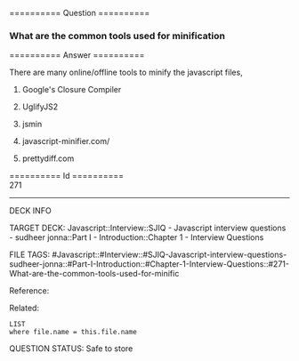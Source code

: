 ========== Question ==========  

### What are the common tools used for minification  

========== Answer ==========  

There are many online/offline tools to minify the javascript files,

1. Google's Closure Compiler

2. UglifyJS2

3. jsmin

4. javascript-minifier.com/

5. prettydiff.com

========== Id ==========  
271

---

DECK INFO

TARGET DECK: Javascript::Interview::SJIQ - Javascript interview questions - sudheer jonna::Part I - Introduction::Chapter 1 - Interview Questions

FILE TAGS: #Javascript::#Interview::#SJIQ-Javascript-interview-questions-sudheer-jonna::#Part-I-Introduction::#Chapter-1-Interview-Questions::#271-What-are-the-common-tools-used-for-minific

Reference:

Related:

```dataview
LIST
where file.name = this.file.name
```

QUESTION STATUS: Safe to store
